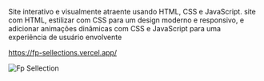  Site interativo e visualmente atraente usando HTML, CSS e JavaScript.
  site com HTML, estilizar com CSS para um design moderno e responsivo, e adicionar animações dinâmicas com CSS e JavaScript para uma experiência de usuário envolvente
 
  
  https://fp-sellections.vercel.app/
  
  ![Fp Sellection](https://github.com/user-attachments/assets/715b467f-37ef-44d4-a6b8-3ed3be8c1fed)
